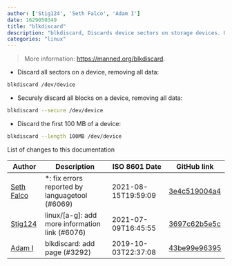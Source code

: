 ```yaml
---
author: ['Stig124', 'Seth Falco', 'Adam I']
date: 1629050349
title: "blkdiscard"
description: "blkdiscard, Discards device sectors on storage devices. Useful for SSDs."
categories: "linux"
---
```

> More information: <https://manned.org/blkdiscard>.

- Discard all sectors on a device, removing all data:

```bash
blkdiscard /dev/device
```

- Securely discard all blocks on a device, removing all data:

```bash
blkdiscard --secure /dev/device
```

- Discard the first 100 MB of a device:

```bash
blkdiscard --length 100MB /dev/device
```
List of changes to this documentation


Author | Description | ISO 8601 Date | GitHub link
------|-----|-----|-----
[Seth Falco](mailto:seth@falco.fun) | *: fix errors reported by languagetool (#6069) | 2021-08-15T19:59:09 | [3e4c519004a4](https://github.com/tldr-pages/tldr/commit/3e4c519004a471c861cdc609fd7239ee3355671c)
[Stig124](mailto:stigpro@outlook.fr) | linux/[a-g]: add more information link (#6076) | 2021-07-09T16:45:55 | [3697c62b5e5c](https://github.com/tldr-pages/tldr/commit/3697c62b5e5cd9bae7a99c591cb81d1ddcfbf792)
[Adam I](mailto:15039983+TheOtherUnknown@users.noreply.github.com) | blkdiscard: add page (#3292) | 2019-10-03T22:37:08 | [43be99e96395](https://github.com/tldr-pages/tldr/commit/43be99e9639567b18c8ffc8528516e8ed3d0f056)

